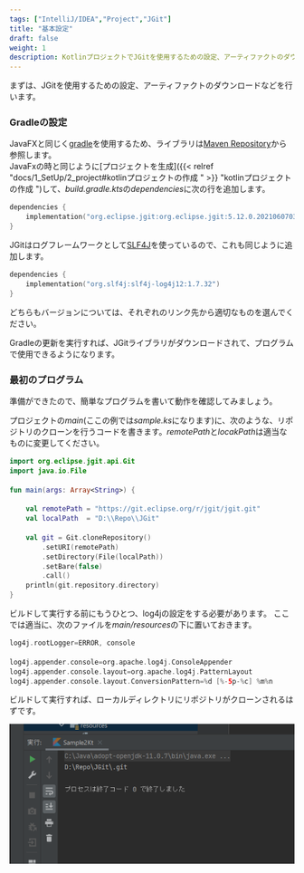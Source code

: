 ```yaml
---
tags: ["IntelliJ/IDEA","Project","JGit"]
title: "基本設定"
draft: false
weight: 1
description: KotlinプロジェクトでJGitを使用するための設定、アーティファクトのダウンロードなどを行います。
---
```


まずは、JGitを使用するための設定、アーティファクトのダウンロードなどを行います。

### Gradleの設定

JavaFXと同じく[gradle](https://gradle.org/)を使用するため、ライブラリは[Maven Repository](https://mvnrepository.com/artifact/org.eclipse.jgit/org.eclipse.jgit)から参照します。  
JavaFxの時と同じように[プロジェクトを生成]({{< relref "docs/1_SetUp/2_project#kotlinプロジェクトの作成 " >}} "kotlinプロジェクトの作成 ")して、*build.gradle.kts*の*dependencies*に次の行を追加します。

```kotlin
dependencies {
    implementation("org.eclipse.jgit:org.eclipse.jgit:5.12.0.202106070339-r")
}
```

JGitはログフレームワークとして[SLF4J](https://mvnrepository.com/artifact/org.slf4j/slf4j-log4j12)を使っているので、これも同じように追加します。

```kotlin
dependencies {
    implementation("org.slf4j:slf4j-log4j12:1.7.32")
}
```

どちらもバージョンについては、それぞれのリンク先から適切なものを選んでください。

Gradleの更新を実行すれば、JGitライブラリがダウンロードされて、プログラムで使用できるようになります。

### 最初のプログラム

<a name="Sample"></a>準備ができたので、簡単なプログラムを書いて動作を確認してみましょう。

プロジェクトの*main*(ここの例では*sample.ks*になります)に、次のような、リポジトリのクローンを行うコードを書きます。*remotePath*と*locakPath*は適当なものに変更してください。

```kotlin
import org.eclipse.jgit.api.Git
import java.io.File

fun main(args: Array<String>) {

	val remotePath = "https://git.eclipse.org/r/jgit/jgit.git"
	val localPath  = "D:\\Repo\\JGit"

	val git = Git.cloneRepository()
		.setURI(remotePath)
		.setDirectory(File(localPath))
		.setBare(false)
		.call()
	println(git.repository.directory)
}
```

ビルドして実行する前にもうひとつ、log4jの設定をする必要があります。
ここでは適当に、次のファイルを*main/resources*の下に置いておきます。

```kotlin
log4j.rootLogger=ERROR, console

log4j.appender.console=org.apache.log4j.ConsoleAppender
log4j.appender.console.layout=org.apache.log4j.PatternLayout
log4j.appender.console.layout.ConversionPattern=%d [%-5p-%c] %m%n
```

ビルドして実行すれば、ローカルディレクトリにリポジトリがクローンされるはずです。

![クローン](jgit_1.png)